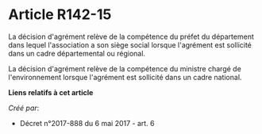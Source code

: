 # Article R142-15

La décision d'agrément relève de la compétence du préfet du département dans lequel l'association a son siège social lorsque
l'agrément est sollicité dans un cadre départemental ou régional.

La décision d'agrément relève de la compétence du ministre chargé de l'environnement lorsque l'agrément est sollicité dans un
cadre national.

**Liens relatifs à cet article**

_Créé par_:

  - Décret n°2017-888 du 6 mai 2017 - art. 6
